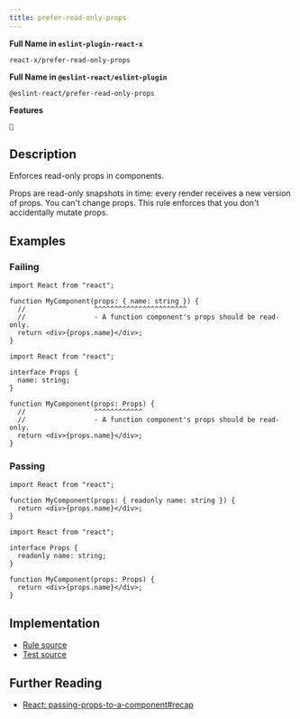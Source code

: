 ```yaml
---
title: prefer-read-only-props
---
```


**Full Name in `eslint-plugin-react-x`**

```plain copy
react-x/prefer-read-only-props
```

**Full Name in `@eslint-react/eslint-plugin`**

```plain copy
@eslint-react/prefer-read-only-props
```

**Features**

`💭`

## Description

Enforces read-only props in components.

Props are read-only snapshots in time: every render receives a new version of props. You can't change props. This rule enforces that you don't accidentally mutate props.

## Examples

### Failing

```tsx
import React from "react";

function MyComponent(props: { name: string }) {
  //                 ^^^^^^^^^^^^^^^^^^^^^^^
  //                 - A function component's props should be read-only.
  return <div>{props.name}</div>;
}
```

```tsx
import React from "react";

interface Props {
  name: string;
}

function MyComponent(props: Props) {
  //                 ^^^^^^^^^^^^
  //                 - A function component's props should be read-only.
  return <div>{props.name}</div>;
}
```

### Passing

```tsx
import React from "react";

function MyComponent(props: { readonly name: string }) {
  return <div>{props.name}</div>;
}
```

```tsx
import React from "react";

interface Props {
  readonly name: string;
}

function MyComponent(props: Props) {
  return <div>{props.name}</div>;
}
```

## Implementation

- [Rule source](https://github.com/Rel1cx/eslint-react/tree/main/packages/plugins/eslint-plugin-react-x/src/rules/prefer-read-only-props.ts)
- [Test source](https://github.com/Rel1cx/eslint-react/tree/main/packages/plugins/eslint-plugin-react-x/src/rules/prefer-read-only-props.spec.ts)

## Further Reading

- [React: passing-props-to-a-component#recap](https://react.dev/learn/passing-props-to-a-component#recap)
